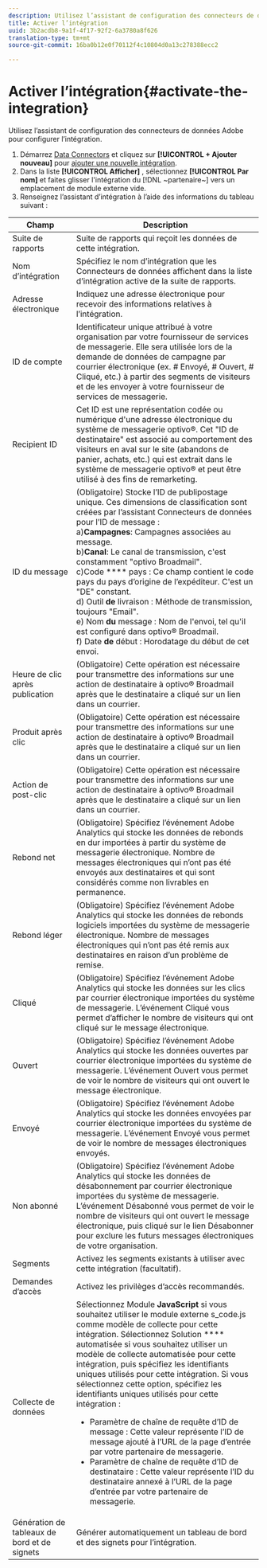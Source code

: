 ```yaml
---
description: Utilisez l’assistant de configuration des connecteurs de données Adobe pour configurer l’intégration.
title: Activer l’intégration
uuid: 3b2acdb8-9a1f-4f17-92f2-6a3780a8f626
translation-type: tm+mt
source-git-commit: 16ba0b12e0f70112f4c10804d0a13c278388ecc2

---
```



# Activer l’intégration{#activate-the-integration}

Utilisez l’assistant de configuration des connecteurs de données Adobe pour configurer l’intégration.

1. Démarrez [Data Connectors](https://marketing.adobe.com/resources/help/en_US/genesis/c_overview.html) et cliquez sur **[!UICONTROL + Ajouter nouveau]** pour [ajouter une nouvelle intégration](https://marketing.adobe.com/resources/help/en_US/genesis/t_add_integration.html).
1. Dans la liste **[!UICONTROL Afficher]** , sélectionnez **[!UICONTROL Par nom]** et faites glisser l'intégration du [!DNL ~partenaire~] vers un emplacement de module externe vide.
1. Renseignez l’assistant d’intégration à l’aide des informations du tableau suivant :

| Champ | Description |
|--- |--- |
| Suite de rapports | Suite de rapports qui reçoit les données de cette intégration. |
| Nom d’intégration | Spécifiez le nom d’intégration que les Connecteurs de données affichent dans la liste d’intégration active de la suite de rapports. |
| Adresse électronique | Indiquez une adresse électronique pour recevoir des informations relatives à l’intégration. |
| ID de compte | Identificateur unique attribué à votre organisation par votre fournisseur de services de messagerie. Elle sera utilisée lors de la demande de données de campagne par courrier électronique (ex. # Envoyé, # Ouvert, # Cliqué, etc.) à partir des segments de visiteurs et de les envoyer à votre fournisseur de services de messagerie. |
| Recipient ID | Cet ID est une représentation codée ou numérique d'une adresse électronique du système de messagerie optivo®. Cet "ID de destinataire" est associé au comportement des visiteurs en aval sur le site (abandons de panier, achats, etc.) qui est extrait dans le système de messagerie optivo® et peut être utilisé à des fins de remarketing. |
| ID du message | (Obligatoire) Stocke l’ID de publipostage unique. Ces dimensions de classification sont créées par l’assistant Connecteurs de données pour l’ID de message : <br>a)**Campagnes**: Campagnes associées au message. <br>b)**Canal**: Le canal de transmission, c'est constamment "optivo Broadmail". <br>c)Code **** pays : Ce champ contient le code pays du pays d’origine de l’expéditeur. C'est un "DE" constant. <br>d) Outil **de** livraison : Méthode de transmission, toujours "Email".<br> e) Nom **du** message : Nom de l'envoi, tel qu'il est configuré dans optivo® Broadmail. <br>f) Date **de** début : Horodatage du début de cet envoi. |
| Heure de clic après publication | (Obligatoire) Cette opération est nécessaire pour transmettre des informations sur une action de destinataire à optivo® Broadmail après que le destinataire a cliqué sur un lien dans un courrier. |
| Produit après clic | (Obligatoire) Cette opération est nécessaire pour transmettre des informations sur une action de destinataire à optivo® Broadmail après que le destinataire a cliqué sur un lien dans un courrier. |
| Action de post-clic | (Obligatoire) Cette opération est nécessaire pour transmettre des informations sur une action de destinataire à optivo® Broadmail après que le destinataire a cliqué sur un lien dans un courrier. |
| Rebond net | (Obligatoire) Spécifiez l’événement Adobe Analytics qui stocke les données de rebonds en dur importées à partir du système de messagerie électronique. Nombre de messages électroniques qui n’ont pas été envoyés aux destinataires et qui sont considérés comme non livrables en permanence. |
| Rebond léger | (Obligatoire) Spécifiez l’événement Adobe Analytics qui stocke les données de rebonds logiciels importées du système de messagerie électronique. Nombre de messages électroniques qui n’ont pas été remis aux destinataires en raison d’un problème de remise. |
| Cliqué | (Obligatoire) Spécifiez l’événement Adobe Analytics qui stocke les données sur les clics par courrier électronique importées du système de messagerie. L’événement Cliqué vous permet d’afficher le nombre de visiteurs qui ont cliqué sur le message électronique. |
| Ouvert | (Obligatoire) Spécifiez l’événement Adobe Analytics qui stocke les données ouvertes par courrier électronique importées du système de messagerie. L’événement Ouvert vous permet de voir le nombre de visiteurs qui ont ouvert le message électronique. |
| Envoyé | (Obligatoire) Spécifiez l’événement Adobe Analytics qui stocke les données envoyées par courrier électronique importées du système de messagerie. L’événement Envoyé vous permet de voir le nombre de messages électroniques envoyés. |
| Non abonné | (Obligatoire) Spécifiez l’événement Adobe Analytics qui stocke les données de désabonnement par courrier électronique importées du système de messagerie. L’événement Désabonné vous permet de voir le nombre de visiteurs qui ont ouvert le message électronique, puis cliqué sur le lien Désabonner pour exclure les futurs messages électroniques de votre organisation. |
| Segments | Activez les segments existants à utiliser avec cette intégration (facultatif). |
| Demandes d’accès | Activez les privilèges d’accès recommandés. |
| Collecte de données | Sélectionnez Module **JavaScript** si vous souhaitez utiliser le module externe s_code.js comme modèle de collecte pour cette intégration. Sélectionnez Solution **** automatisée si vous souhaitez utiliser un modèle de collecte automatisée pour cette intégration, puis spécifiez les identifiants uniques utilisés pour cette intégration. Si vous sélectionnez cette option, spécifiez les identifiants uniques utilisés pour cette intégration :<ul><li>Paramètre de chaîne de requête d’ID de message : Cette valeur représente l’ID de message ajouté à l’URL de la page d’entrée par votre partenaire de messagerie.</li><li>Paramètre de chaîne de requête d’ID de destinataire : Cette valeur représente l’ID du destinataire annexé à l’URL de la page d’entrée par votre partenaire de messagerie.</li></ul> |
| Génération de tableaux de bord et de signets | Générer automatiquement un tableau de bord et des signets pour l’intégration. |
